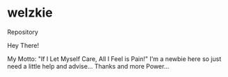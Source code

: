 # welzkie
Repository

Hey There!

My Motto: "If I Let Myself Care, All I Feel is Pain!"
I'm a newbie here so just need a little help and advise... Thanks and more Power...
